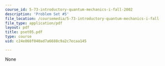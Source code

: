 ```yaml
---
course_id: 5-73-introductory-quantum-mechanics-i-fall-2002
description: 'Problem Set #5'
file_location: /coursemedia/5-73-introductory-quantum-mechanics-i-fall-2002/c24e868f040ad7a6688c9a2c7ecaa145_pset05.pdf
file_type: application/pdf
layout: pdf
title: pset05.pdf
type: course
uid: c24e868f040ad7a6688c9a2c7ecaa145

---
```

None